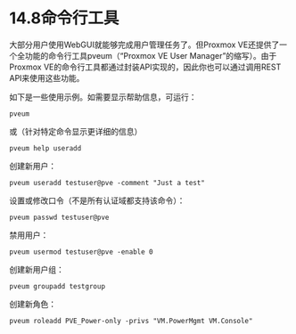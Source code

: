 # 14.8命令行工具

大部分用户使用WebGUI就能够完成用户管理任务了。但Proxmox VE还提供了一个全功能的命令行工具pveum（“Proxmox VE User Manager”的缩写）。由于Proxmox VE的命令行工具都通过封装API实现的，因此你也可以通过调用REST API来使用这些功能。

如下是一些使用示例。如需要显示帮助信息，可运行：

```
pveum
```

或（针对特定命令显示更详细的信息）
```
pveum help useradd
```

创建新用户：
```
pveum useradd testuser@pve -comment "Just a test"
```
设置或修改口令（不是所有认证域都支持该命令）：
````
pveum passwd testuser@pve
````

禁用用户：
```
pveum usermod testuser@pve -enable 0
```
创建新用户组：
```
pveum groupadd testgroup
```
创建新角色：
```
pveum roleadd PVE_Power-only -privs "VM.PowerMgmt VM.Console"
```